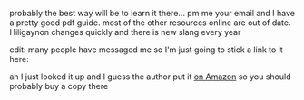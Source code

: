 probably the best way will be to learn it there... pm me your email and I have a pretty good pdf guide. most of the other resources online are out of date. Hiligaynon changes quickly and there is new slang every year

edit: many people have messaged me so I'm just going to stick a link to it here: 

ah I just looked it up and I guess the author put it [on Amazon](https://www.amazon.com/Giant-Ilonggo-Phrasebook-Paul-Soderquist/dp/1387223747) so you should probably buy a copy there
